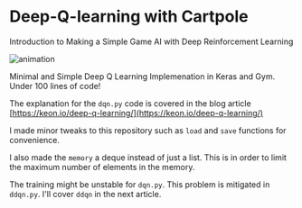 # Deep-Q-learning with Cartpole

Introduction to Making a Simple Game AI with Deep Reinforcement Learning



![animation](./assets/animation.gif)

Minimal and Simple Deep Q Learning Implemenation in Keras and Gym. Under 100 lines of code!

The explanation for the `dqn.py` code is covered in the blog article
[https://keon.io/deep-q-learning/](https://keon.io/deep-q-learning/)


I made minor tweaks to this repository such as `load` and `save` functions for convenience.

I also made the `memory` a deque instead of just a list.
This is in order to limit the maximum number of elements in the memory.


The training might be unstable for `dqn.py`. This problem is mitigated in `ddqn.py`.
I'll cover `ddqn` in the next article.
